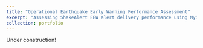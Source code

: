 ```yaml
---
title: "Operational Earthquake Early Warning Performance Assessment"
excerpt: "Assessing ShakeAlert EEW alert delivery performance using MyShake data <br/><img src='/images/500x300.png'>"
collection: portfolio
---
```


Under construction!
